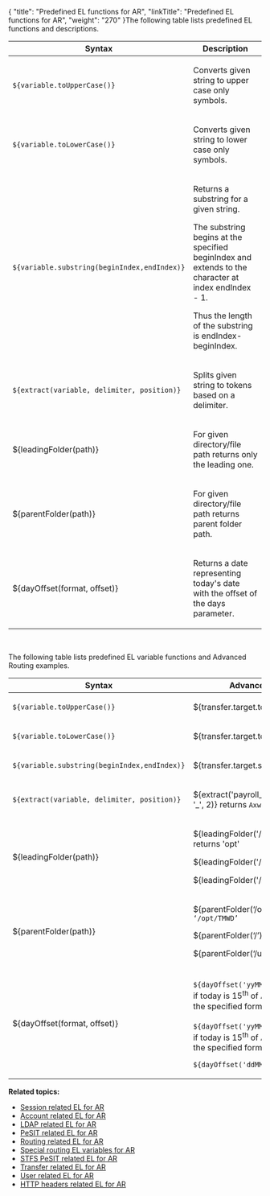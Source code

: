 {
    "title": "Predefined EL functions for AR",
    "linkTitle": "Predefined EL functions for AR",
    "weight": "270"
}The following table lists predefined EL functions and descriptions.

<table>
   <thead>
      <tr>
<th class="HeadE-Column1-Header1">Syntax         </th>
<th class="HeadD-Column1-Header1">Description         </th>
      </tr>
   </thead>
   <tbody>
      <tr>
         <td><p><code>${variable.toUpperCase()}</code></p>         </td>
         <td><p>Converts given string to upper case only symbols.</p>         </td>
      </tr>
      <tr>
         <td><p><code>${variable.toLowerCase()}</code></p>         </td>
         <td><p>Converts given string to lower case only symbols.</p>         </td>
      </tr>
      <tr>
         <td><p><code>${variable.substring(beginIndex,endIndex)}</code></p>         </td>
         <td><p>Returns a substring for a given string.</p>
<p>The substring begins at the specified beginIndex and
extends to the character at index endIndex - 1.</p>
<p>Thus the length of the substring is endIndex-beginIndex.</p>         </td>
      </tr>
      <tr>
         <td><p><code>${extract(variable, delimiter, position)}</code></p>         </td>
         <td><p>Splits given string to tokens based on a delimiter.</p>         </td>
      </tr>
      <tr>
         <td><p><span class="code">${leadingFolder(path)}</span></p>         </td>
         <td><p>For given directory/file path returns only the leading one.</p>         </td>
      </tr>
      <tr>
         <td><p><span class="code">${parentFolder(path)}</span></p>         </td>
         <td><p>For given directory/file path returns parent folder path.</p>         </td>
      </tr>
      <tr>
         <td><p><span class="code">${dayOffset(format, offset)}</span></p>         </td>
         <td><p>Returns a date representing today's date with the offset of the days parameter.</p>         </td>
      </tr>
   </tbody>
</table>

 

The following table lists predefined EL variable functions and <span class="mc-variable my_project_variables.Advanced_Routing variable">Advanced Routing</span> examples.

<table>
   <thead>
      <tr>
<th class="HeadE-Column1-Header1">Syntax         </th>
<th class="HeadD-Column1-Header1"><span class="mc-variable my_project_variables.Advanced_Routing variable">Advanced Routing</span> Usage         </th>
      </tr>
   </thead>
   <tbody>
      <tr>
         <td><p><code>${variable.toUpperCase()}</code></p>         </td>
         <td><p><span class="code">${transfer.target.toUpperCase()}</span></p>         </td>
      </tr>
      <tr>
         <td><p><code>${variable.toLowerCase()}</code></p>         </td>
         <td><p><span class="code">${transfer.target.toLowerCase()}</span></p>         </td>
      </tr>
      <tr>
         <td><p><code>${variable.substring(beginIndex,endIndex)}</code></p>         </td>
         <td><p><span class="code">${transfer.target.substring(0,5)}</span></p>         </td>
      </tr>
      <tr>
         <td><p><code>${extract(variable, delimiter, position)}</code></p>         </td>
         <td><p><span class="code">${extract('payroll_Axway_21457584375.txt', '_', 2)}</span>
returns <code>Axway</code></p>         </td>
      </tr>
      <tr>
         <td><p><span class="code">${leadingFolder(path)}</span></p>         </td>
         <td><p><span class="code">${leadingFolder('/opt/TMWD/st51')}</span> - returns <span class="code">'opt'</span></p>
<p><span class="code">${leadingFolder('/opt')}</span> - returns <span class="code">'opt'</span></p>
<p><span class="code">${leadingFolder('/')}</span> - returns <span class="code">'/'</span></p>         </td>
      </tr>
      <tr>
         <td><p><span class="code">${parentFolder(path)}</span></p>         </td>
         <td><p><span class="code">${parentFolder(‘/opt/TMWD/st51’)}</span> - returns <code>‘/opt/TMWD’</code></p>
<p><span class="code">${parentFolder(‘/’)}</span> - returns <span class="code">‘/’</span></p>
<p><span class="code">${parentFolder(‘/usr/file.txt’)}</span> - returns <span class="code">‘/usr’</span></p>         </td>
      </tr>
      <tr>
         <td><p><span class="code">${dayOffset(format, offset)}</span></p>         </td>
         <td><p><code>${dayOffset('yyMMdd', '-5')}</code> - returns 10<sup>th</sup> if today is 15<sup>th</sup> of August
formatted as per the specified format parameter - <code>120810</code>.</p>
<p><code>${dayOffset('yyMMdd', '+7')}</code> - returns 22<sup>th</sup> if today is 15<sup>th</sup> of August
formatted as per the specified format parameter - 120822.</p>
<p><code>${dayOffset('ddMMyy', '+1')} ge '090414'}</code></p>         </td>
      </tr>
   </tbody>
</table>

**Related topics:**

-   <a href="../r_st_session_related" class="MCXref xref">Session related EL for AR</a>
-   <a href="../r_st_account_related" class="MCXref xref">Account related EL for AR</a>
-   <a href="../r_st_ldap_related" class="MCXref xref">LDAP related EL for AR</a>
-   <a href="../r_st_pesit_related" class="MCXref xref">PeSIT related EL for AR</a>
-   <a href="../r_st_routing_related" class="MCXref xref">Routing related EL for AR</a>
-   <a href="../r_st_special_routing_variables" class="MCXref xref">Special routing EL variables for AR</a>
-   <a href="../r_st_stfs_pesit_related" class="MCXref xref">STFS PeSIT related EL for AR</a>
-   <a href="../r_st_transfer_related" class="MCXref xref">Transfer related EL for AR</a>
-   <a href="../r_st_user_related" class="MCXref xref">User related EL for AR</a>
-   <a href="../r_st_http_headers" class="MCXref xref">HTTP headers related EL for AR</a>
